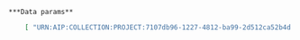     ***Data params**

```json
    [ "URN:AIP:COLLECTION:PROJECT:7107db96-1227-4812-ba99-2d512ca52b4d:V1" ]
```
